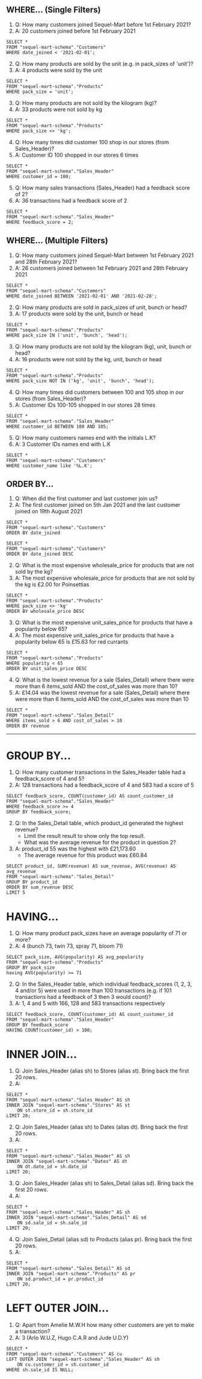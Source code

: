 ## WHERE... (Single Filters)

1. Q: How many customers joined Sequel-Mart before 1st February 2021?
1. A: 20 customers joined before 1st February 2021
```
SELECT *
FROM "sequel-mart-schema"."Customers"
WHERE date_joined < '2021-02-01';
```

2. Q: How many products are sold by the unit (e.g. in pack_sizes of 'unit')?
2. A: 4 products were sold by the unit
```
SELECT *
FROM "sequel-mart-schema"."Products"
WHERE pack_size = 'unit';
```

3. Q: How many products are not sold by the kilogram (kg)?
3. A: 33 products were not sold by kg
```
SELECT *
FROM "sequel-mart-schema"."Products"
WHERE pack_size <> 'kg';
```

4. Q: How many times did customer 100 shop in our stores (from Sales_Header)?
4. A: Customer ID 100 shopped in our stores 6 times
```
SELECT *
FROM "sequel-mart-schema"."Sales_Header"
WHERE customer_id = 100;
```

5. Q: How many sales transactions (Sales_Header) had a feedback score of 2?
5. A: 36 transactions had a feedback score of 2
```
SELECT *
FROM "sequel-mart-schema"."Sales_Header"
WHERE feedback_score = 2;
```



## WHERE... (Multiple  Filters)
1. Q: How many customers joined Sequel-Mart between 1st February 2021 and 28th February 2021?
1. A: 26 customers joined between 1st February 2021 and 28th February 2021
```
SELECT *
FROM "sequel-mart-schema"."Customers"
WHERE date_joined BETWEEN '2021-02-01' AND '2021-02-28';
```

2. Q: How many products are sold in pack_sizes of unit, bunch or head?
2. A: 17 products were sold by the unit, bunch or head
```
SELECT *
FROM "sequel-mart-schema"."Products"
WHERE pack_size IN ('unit', 'bunch', 'head');
```

3. Q: How many products are not sold by the kilogram (kg), unit, bunch or head?
3. A: 16 products were not sold by the kg, unit, bunch or head
```
SELECT *
FROM "sequel-mart-schema"."Products"
WHERE pack_size NOT IN ('kg', 'unit', 'bunch', 'head');
```

4. Q: How many times did customers between 100 and 105 shop in our stores (from Sales_Header)?
4. A: Customer IDs 100-105 shopped in our stores 28 times
```
SELECT *
FROM "sequel-mart-schema"."Sales_Header"
WHERE customer_id BETWEEN 100 AND 105;
```

5. Q: How many customers names end with the initials L.K?
5. A: 3 Customer IDs names end with L.K
```
SELECT *
FROM "sequel-mart-schema"."Customers"
WHERE customer_name like '%L.K';
```

## ORDER BY...
1. Q: When did the first customer and last customer join us?
1. A: The first customer joined on 5th Jan 2021 and the last customer joined on 19th August 2021
```
SELECT *
FROM "sequel-mart-schema"."Customers"
ORDER BY date_joined
```
```
SELECT *
FROM "sequel-mart-schema"."Customers"
ORDER BY date_joined DESC
```

2. Q: What is the most expensive wholesale_price for products that are not sold by the kg?
2. A: The most expensive wholesale_price for products that are not sold by the kg is £2.00 for Poinsettias
```
SELECT *
FROM "sequel-mart-schema"."Products"
WHERE pack_size <> 'kg'
ORDER BY wholesale_price DESC
```

3. Q: What is the most expensive unit_sales_price for products that have a popularity below 65?
3. A: The most expensive unit_sales_price for products that have a popularity below 65 is £15.63 for red currants
```
SELECT *
FROM "sequel-mart-schema"."Products"
WHERE popularity < 65
ORDER BY unit_sales_price DESC
```

4. Q: What is the lowest revenue for a sale (Sales_Detail) where there were more than 6 items_sold AND the cost_of_sales was more than 10?
4. A: £14.04 was the lowest revenue for a sale (Sales_Detail) where there were more than 6 items_sold AND the cost_of_sales was more than 10
```
SELECT *
FROM "sequel-mart-schema"."Sales_Detail"
WHERE items_sold > 6 AND cost_of_sales > 10
ORDER BY revenue
```

---

# GROUP BY...
1. Q: How many customer transactions in the Sales_Header table had a feedback_score of 4 and 5?
1. A: 128 transactions had a feedback_score of 4 and 583 had a score of 5
```
SELECT feedback_score, COUNT(customer_id) AS count_customer_id
FROM "sequel-mart-schema"."Sales_Header"
WHERE feedback_score >= 4
GROUP BY feedback_score;
```

2. Q: In the Sales_Detail table, which product_id generated the highest revenue?
    - Limit the result result to show only the top result.
    - What was the average revenue for the product in question 2?
2. A: product_id 55 was the highest with £21,173.60
    - The average revenue for this product was £60.84
```
SELECT product_id, SUM(revenue) AS sum_revenue, AVG(revenue) AS avg_revenue
FROM "sequel-mart-schema"."Sales_Detail"
GROUP BY product_id
ORDER BY sum_revenue DESC
LIMIT 5
```




# HAVING...
1. Q: How many product pack_sizes have an average popularity of 71 or more?
1. A: 4 (bunch 73, twin 73, spray 71, bloom 71)
```
SELECT pack_size, AVG(popularity) AS avg_popularity
FROM "sequel-mart-schema"."Products"
GROUP BY pack_size
having AVG(popularity) >= 71
```

2. Q: In the Sales_Header table, which individual feedback_scores (1, 2, 3, 4 and/or 5) were used in more than 100 transactions (e.g. if 101 transactions had a feedback of 3 then 3 would count)?
2. A: 1, 4 and 5 with 166, 128 and 583 transactions respectively
```
SELECT feedback_score, COUNT(customer_id) AS count_customer_id
FROM "sequel-mart-schema"."Sales_Header"
GROUP BY feedback_score
HAVING COUNT(customer_id) > 100;
```




# INNER JOIN...
1. Q: Join Sales_Header (alias sh) to Stores (alias st).  Bring back the first 20 rows.
1. A:
```
SELECT *
FROM "sequel-mart-schema"."Sales_Header" AS sh 
INNER JOIN "sequel-mart-schema"."Stores" AS st
    ON st.store_id = sh.store_id
LIMIT 20;
```

2. Q: Join Sales_Header (alias sh) to Dates (alias dt).  Bring back the first 20 rows.
2. A:
```
SELECT *
FROM "sequel-mart-schema"."Sales_Header" AS sh 
INNER JOIN "sequel-mart-schema"."Dates" AS dt
    ON dt.date_id = sh.date_id
LIMIT 20;
```

3. Q: Join Sales_Header (alias sh) to Sales_Detail (alias sd).  Bring back the first 20 rows.
3. A:
```
SELECT *
FROM "sequel-mart-schema"."Sales_Header" AS sh 
INNER JOIN "sequel-mart-schema"."Sales_Detail" AS sd
    ON sd.sale_id = sh.sale_id
LIMIT 20;
```

4. Q: Join Sales_Detail (alias sd) to Products (alias pr).  Bring back the first 20 rows.
4. A:
```
SELECT *
FROM "sequel-mart-schema"."Sales_Detail" AS sd 
INNER JOIN "sequel-mart-schema"."Products" AS pr
    ON sd.product_id = pr.product_id
LIMIT 20;
```



# LEFT OUTER JOIN...
1. Q: Apart from Amelie M.W.H how many other customers are yet to make a transaction?
1. A: 3 (Arlo W.U.Z, Hugo C.A.R and Jude U.D.Y)
```
SELECT *
FROM "sequel-mart-schema"."Customers" AS cu
LEFT OUTER JOIN "sequel-mart-schema"."Sales_Header" AS sh 
    ON cu.customer_id = sh.customer_id
WHERE sh.sale_id IS NULL;
```